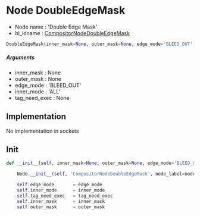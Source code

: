 # Node DoubleEdgeMask

- Node name : 'Double Edge Mask'
- bl_idname : [CompositorNodeDoubleEdgeMask](https://docs.blender.org/api/current/bpy.types.CompositorNodeDoubleEdgeMask.html)


``` python
DoubleEdgeMask(inner_mask=None, outer_mask=None, edge_mode='BLEED_OUT', inner_mode='ALL', tag_need_exec=None, node_label=None, node_color=None, **kwargs)
```
##### Arguments

- inner_mask : None
- outer_mask : None
- edge_mode : 'BLEED_OUT'
- inner_mode : 'ALL'
- tag_need_exec : None

## Implementation

No implementation in sockets

## Init

``` python
def __init__(self, inner_mask=None, outer_mask=None, edge_mode='BLEED_OUT', inner_mode='ALL', tag_need_exec=None, node_label=None, node_color=None, **kwargs):

    Node.__init__(self, 'CompositorNodeDoubleEdgeMask', node_label=node_label, node_color=node_color, **kwargs)

    self.edge_mode       = edge_mode
    self.inner_mode      = inner_mode
    self.tag_need_exec   = tag_need_exec
    self.inner_mask      = inner_mask
    self.outer_mask      = outer_mask
```
